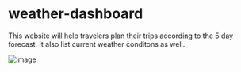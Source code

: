 # weather-dashboard

This website will help travelers plan their trips according to the 5 day forecast. It also list current weather conditons as well.

![image](https://user-images.githubusercontent.com/82436559/124403764-eadf2680-dd05-11eb-8c3d-839f28ff8774.png)
